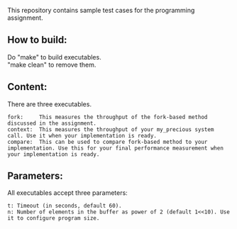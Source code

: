 This repository contains sample test cases for the programming assignment.

How to build:
-------------
Do "make" to build executables. <br />
"make clean" to remove them. <br />

Content:
--------
There are three executables. <br />
```
fork:     This measures the throughput of the fork-based method discussed in the assignment.
context:  This measures the throughput of your my_precious system call. Use it when your implementation is ready.
compare:  This can be used to compare fork-based method to your implementation. Use this for your final performance measurement when your implementation is ready.
```

Parameters:
-----------
All executables accept three parameters: <br />
```
t: Timeout (in seconds, default 60).
n: Number of elements in the buffer as power of 2 (default 1<<10). Use it to configure program size.
```
